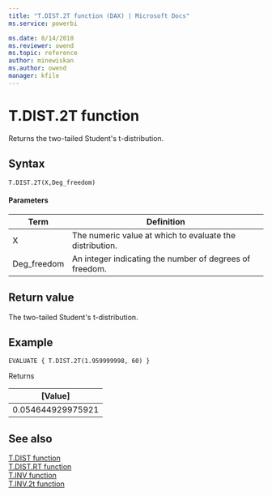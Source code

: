 ```yaml
---
title: "T.DIST.2T function (DAX) | Microsoft Docs"
ms.service: powerbi 

ms.date: 8/14/2018
ms.reviewer: owend
ms.topic: reference
author: minewiskan
ms.author: owend
manager: kfile
---
```

# T.DIST.2T function
Returns the two-tailed Student's t-distribution.
 
  
## Syntax  
  
```dax
T.DIST.2T(X,Deg_freedom)
```
  
#### Parameters  
  
|Term|Definition|  
|--------|--------------|  
|X|The numeric value at which to evaluate the distribution.|  
|Deg_freedom |An integer indicating the number of degrees of freedom.|
  
## Return value  
The two-tailed Student's t-distribution.
  
## Example  
  
```dax
EVALUATE { T.DIST.2T(1.959999998, 60) }
```

Returns

|[Value]  |
|---------|
|0.054644929975921     |


## See also  

[T.DIST function](t-dist-dax.md)   
[T.DIST.RT function](t-dist-rt-dax.md)   
[T.INV function](t-inv-dax.md)   
[T.INV.2t function](t-inv-2t-dax.md)   
  
